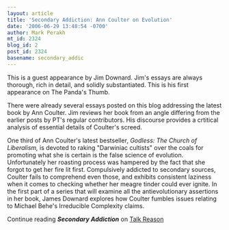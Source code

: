 ```yaml
---
layout: article
title: 'Secondary Addiction: Ann Coulter on Evolution'
date: '2006-06-29 13:48:54 -0700'
author: Mark Perakh
mt_id: 2324
blog_id: 2
post_id: 2324
basename: secondary_addic
---
```

This is a guest appearance by Jim Downard. Jim's essays are always thorough, rich in detail, and solidly substantiated. This is his first appearance on The Panda's Thumb. 

There were already several essays posted on this blog addressing the latest book by Ann Coulter. Jim reviews her book from an angle differing from the earlier posts by PT's regular contributors. His discourse provides a crtitical analysis of essential details of Coulter's screed.

One third of Ann Coulter's latest bestseller, _Godless: The Church of Liberalism,_ is devoted to raking "Darwiniac cultists" over the coals for promoting what she is certain is the false science of evolution. Unfortunately her roasting process was hampered by the fact that she forgot to get her fire lit first. Compulsively addicted to secondary sources, Coulter fails to comprehend even those, and exhibits consistent laziness when it comes to checking whether her meagre tinder could ever ignite. In the first part of a series that will examine all the antievolutionary assertions in her book, James Downard explores how Coulter fumbles issues relating to Michael Behe's Irreducible Complexity claims.

Continue reading **_Secondary Addiction_** on [Talk Reason](http://www.talkreason.org/articles/coulter1.cfm)
